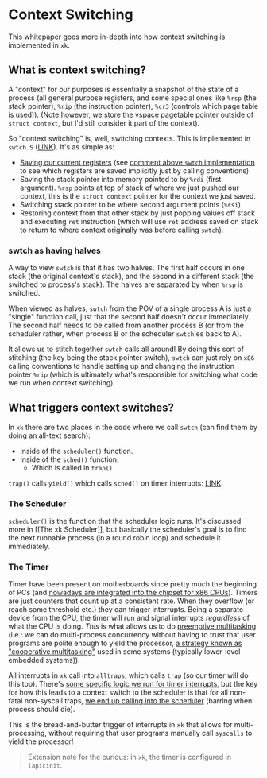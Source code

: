 # Context Switching

<!-- Originally by: tenzinhl -->

This whitepaper goes more in-depth into how context switching is implemented in `xk`.

## What is context switching?

A "context" for our purposes is essentially a snapshot of the state of a process (all general purpose registers, and some special ones like `%rsp` (the stack pointer), `%rip` (the instruction pointer), `%cr3` (controls which page table is used)). (Note however, we store the vspace pagetable pointer outside of `struct context`, but I'd still consider it part of the context).

So "context switching" is, well, switching contexts. This is implemented in `swtch.S` ([LINK](https://gitlab.cs.washington.edu/xk-public/23au/-/blob/9ca3893e6ebcb4a77e41ee1673dea6eb5a3bfbb1/kernel/swtch.S#L10)). It's as simple as:
- [Saving our current registers](https://gitlab.cs.washington.edu/xk-public/23au/-/blob/9ca3893e6ebcb4a77e41ee1673dea6eb5a3bfbb1/kernel/swtch.S#L11-17) (see [comment above `swtch` implementation](https://gitlab.cs.washington.edu/xk-public/23au/-/blob/9ca3893e6ebcb4a77e41ee1673dea6eb5a3bfbb1/kernel/swtch.S#L1-7) to see which registers are saved implicitly just by calling conventions)
- Saving the stack pointer into memory pointed to by `%rdi` (first argument). `%rsp` points at top of stack of where we just pushed our context, this is the `struct context` pointer for the context we just saved.
- Switching stack pointer to be where second argument points (`%rsi`)
- Restoring context from that other stack by just popping values off stack and executing `ret` instruction (which will use `ret` address saved on stack to return to where context originally was before calling `swtch`).

### swtch as having halves

A way to view `swtch` is that it has two halves. The first half occurs in one stack (the original context's stack), and the second in a different stack (the switched to process's stack). The halves are separated by when `%rsp` is switched.

When viewed as halves, `swtch` from the POV of a single process A is just a "single" function call, just that the second half doesn't occur immediately. The second half needs to be called from another process B (or from the scheduler rather, when process B or the scheduler `swtch`'es back to A).

It allows us to stitch together `swtch` calls all around! By doing this sort of stitching (the key being the stack pointer switch), `swtch` can just rely on `x86` calling conventions to handle setting up and changing the instruction pointer `%rip` (which is ultimately what's responsible for switching what code we run when context switching).

## What triggers context switches?

In `xk` there are two places in the code where we call `swtch` (can find them by doing an all-text search):
- Inside of the `scheduler()` function.
- Inside of the `sched()` function.
    - Which is called in `trap()`

`trap()` calls `yield()` which calls `sched()` on timer interrupts: [LINK](https://gitlab.cs.washington.edu/tenzinhl/cse451/-/blob/0676b081006081b40a760d606175f4bcba88c571/kernel/trap.c#L174-176).

### The Scheduler

`scheduler()` is the function that the scheduler logic runs. It's discussed more in [[The xk Scheduler]], but basically the scheduler's goal is to find the next runnable process (in a round robin loop) and schedule it immediately.

### The Timer

Timer have been present on motherboards since pretty much the beginning of PCs (and [nowadays are integrated into the chipset for x86 CPUs](https://stackoverflow.com/questions/12229644/time-sources-in-x86-processors)). Timers are just counters that count up at a consistent rate. When they overflow (or reach some threshold etc.) they can trigger interrupts. Being a separate device from the CPU, the timer will run and signal interrupts *regardless* of what the CPU is doing. *This* is what allows us to do [preemptive multitasking](https://en.wikipedia.org/wiki/Preemption_(computing)) (i.e.: we can do multi-process concurrency without having to trust that user programs are polite enough to yield the processor, [a strategy known as "cooperative multitasking"](https://en.wikipedia.org/wiki/Cooperative_multitasking#:~:text=Cooperative%20multitasking%2C%20also%20known%20as,running%20process%20to%20another%20process.) used in some systems (typically lower-level embedded systems)).

All interrupts in `xk` call into `alltraps`, which calls `trap` (so our timer will do this too). There's [some specific logic we run for timer interrupts](https://gitlab.cs.washington.edu/xk-public/23au/-/blob/9ca3893e6ebcb4a77e41ee1673dea6eb5a3bfbb1/kernel/trap.c#L46-54), but the key for how this leads to a context switch to the scheduler is that for all non-fatal non-syscall traps, [we end up calling into the scheduler](https://gitlab.cs.washington.edu/xk-public/23au/-/blob/9ca3893e6ebcb4a77e41ee1673dea6eb5a3bfbb1/kernel/trap.c#L106-110) (barring when process should die).

This is the bread-and-butter trigger of interrupts in `xk` that allows for multi-processing, without requiring that user programs manually call `syscalls` to yield the processor!

> Extension note for the curious: in `xk`, the timer is configured in `lapicinit`.
> 